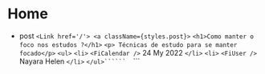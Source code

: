 # Home

- post
  `` <Link href='/'> <a className={styles.post}> ``
```<h1>Como manter o foco nos estudos ?</h1>```
```<p> Técnicas de estudo para se manter focado</p>```
    ```<ul>```
    ```<li>```
    ```<FiCalendar />```
    24 My 2022
    ```</li>```
    ```<li>```
    ```<FiUser />```
    Nayara Helen
    ```</li>```
    ```</ul>``````
    ```</a>```
    ```</Link>```
